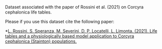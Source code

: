 Dataset associated with the paper of Rossini et al. (2021) on Corcyra cephalonica life tables.

Please if you use this dataset cite the following paper:

*[L. Rossini, S. Speranza, M. Severini, D. P. Locatelli, L. Limonta. (2021). Life tables and a physiologically based model application to Corcyra cephalonica (Stainton) populations.](https://doi.org/10.1016/j.jspr.2021.101781)
